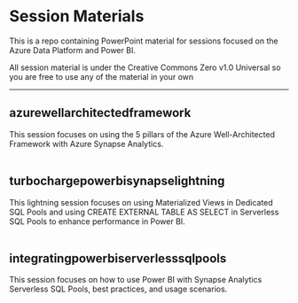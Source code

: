 # Session Materials

This is a repo containing PowerPoint material for sessions focused on the Azure Data Platform and Power BI.

All session material is under the Creative Commons Zero v1.0 Universal so you are free to use any of the material in your own 

---

## azurewellarchitectedframework
This session focuses on using the 5 pillars of the Azure Well-Architected Framework with Azure Synapse Analytics.
<br /><br />

## turbochargepowerbisynapselightning
This lightning session focuses on using Materialized Views in Dedicated SQL Pools and using CREATE EXTERNAL TABLE AS SELECT in Serverless SQL Pools to enhance performance in Power BI.
<br /><br />

## integratingpowerbiserverlesssqlpools
This session focuses on how to use Power BI with Synapse Analytics Serverless SQL Pools, best practices, and usage scenarios.
